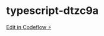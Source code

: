 # typescript-dtzc9a

[Edit in Codeflow ⚡️](https://stackblitz.com/~/github.com/enesbahadir/typescript-dtzc9a)